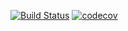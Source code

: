 [![Build Status](https://travis-ci.org/zhangjian640/test-learn.svg?branch=master)](https://travis-ci.org/zhangjian640/test-learn)
[![codecov](https://codecov.io/gh/zhangjian640/test-learn/branch/master/graph/badge.svg)](https://codecov.io/gh/zhangjian640/test-learn)